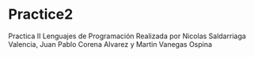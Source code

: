 # Practice2
Practica II Lenguajes de Programación Realizada por Nicolas Saldarriaga Valencia, Juan Pablo Corena Alvarez  y Martin Vanegas Ospina
